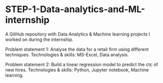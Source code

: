 # STEP-1-Data-analytics-and-ML-internship
A GitHub repository with Data Analytics &amp; Machine learning projects I worked on during the internship. 
 
Problem statement 1: Analyse the data for a retail firm using different techniques. 
Technologies & skills: MS-Excel, Data analysis.

Problem statement 2: Build a linear regression model to predict the ctc of new hires.
Technologies & skills: Python, Jupyter notebook, Machine learning.
